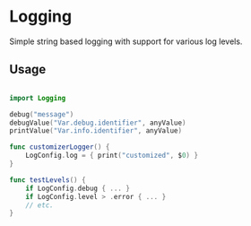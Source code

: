 # Logging

Simple string based logging with support for various log levels.

## Usage

```swift

import Logging

debug("message")
debugValue("Var.debug.identifier", anyValue)
printValue("Var.info.identifier", anyValue)

func customizerLogger() {
    LogConfig.log = { print("customized", $0) }
}

func testLevels() {
    if LogConfig.debug { ... }
    if LogConfig.level > .error { ... }
    // etc.
}

```